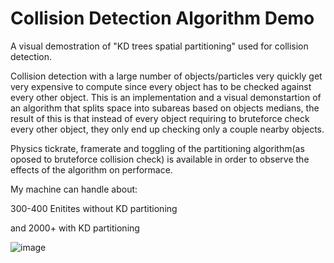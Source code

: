# Collision Detection Algorithm Demo
 A visual demostration of "KD trees spatial partitioning" used for collision detection.
 
 Collision detection with a large number of objects/particles very quickly get very expensive to compute since every object has to be checked against every other object. This is an implementation and a visual demonstartion of an algorithm that splits space into subareas based on objects medians, the result of this is that instead of every object requiring to bruteforce check every other object, they only end up checking only a couple nearby objects.


Physics tickrate, framerate and toggling of the partitioning algorithm(as oposed to bruteforce collision check) is available in order to observe the effects of the algorithm on performace.

My machine can handle about:

300-400 Enitites without KD partitioning

and 2000+ with KD partitioning
 
![image](https://user-images.githubusercontent.com/20630248/147418948-806cc019-d2b9-48e1-b5bc-1209edd7a21b.png)

